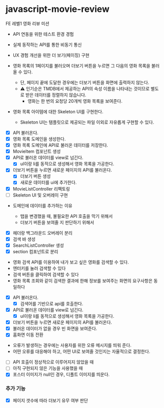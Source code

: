 # javascript-movie-review

FE 레벨1 영화 리뷰 미션

- API 연동을 위한 테스트 환경 경험
- 실제 동작하는 API를 통한 비동기 통신
- UX 경험 개선을 위한 더 보기(페이징) 구현

- 영화 목록의 1페이지를 불러오며 더보기 버튼을 누르면 그 다음의 영화 목록을 불러 올 수 있다.
  - 단, 페이지 끝에 도달한 경우에는 더보기 버튼을 화면에 출력하지 않는다.
  - ⚠️ 인기순은 TMDB에서 제공하는 API의 속성 이름을 나타내는 것이므로 별도로 받은 데이터를 정렬하지 않습니다.
    - 영화는 한 번의 요청당 20개씩 영화 목록을 보여준다.
- 영화 목록 아이템에 대한 Skeleton UI를 구현한다.

  - Skeleton UI는 템플릿으로 제공되는 파일 이외로 자유롭게 구현할 수 있다.

- [x] API 불러온다.
- [x] 영화 목록 도메인을 생성한다.
- [x] 영화 목록 도메인에 API로 불러온 데이터를 저장한다.
- [x] MovieItem 컴포넌트 생성
- [x] API로 불러온 데이터를 view로 넘긴다.
  - [x] ul이랑 li를 동적으로 생성해서 영화 목록을 가공한다.
- [x] 더보기 버튼을 누르면 새로운 페이지의 API를 불러온다.
  - [x] 더보기 버튼 생성
  - [x] 새로운 데이터를 ui에 추가한다.
- [x] MovieListController 리팩토링
- [ ] Skeleton UI 및 오버레이 구현

- 도메인에 데이터를 추가하는 이유

  - 탭을 변경했을 때, 불필요한 API 호출을 막기 위해서
  - 더보기 버튼을 보여줄 지 판단하기 위해서

- [x] 헤더랑 백그라운드 오버레이 분리
- [x] 검색 바 생성
- [x] SearchListController 생성
- [x] section 컴포넌트로 분리

- 영화 검색 API를 이용하여 내가 보고 싶은 영화를 검색할 수 있다.
- 엔터키를 눌러 검색할 수 있다
- 검색 버튼을 클릭하여 검색할 수 있다
- 영화 목록 조회와 같이 검색한 결과에 한해 정보를 보여주는 화면의 요구사항은 동일하다

- [x] API 불러온다.
  - [x] 검색어를 기반으로 api를 호출한다.
- [x] API로 불러온 데이터를 view로 넘긴다.
  - [x] ul이랑 li를 동적으로 생성해서 영화 목록을 가공한다.
- [x] 더보기 버튼을 누르면 새로운 페이지의 API를 불러온다.
- [x] 불러온 데이터가 없을 경우 빈 화면을 보여준다.
- [x] 홈화면 이동 전환

- 오류가 발생하는 경우에는 사용자를 위한 오류 메시지를 띄워 준다.
- 어떤 오류를 대응해야 하고, 어떤 UI로 보여줄 것인지는 자율적으로 결정한다.

- [ ] API 호출이 정상적으로 이루어지지 않았을 때
- [ ] 아직 구현되지 않은 기능을 사용했을 때
- [x] 포스터 이미지가 null인 경우, 디폴트 이미지를 띄운다.

### 추가 기능

- [x] 페이지 갯수에 따라 더보기 유무 여부 판단
